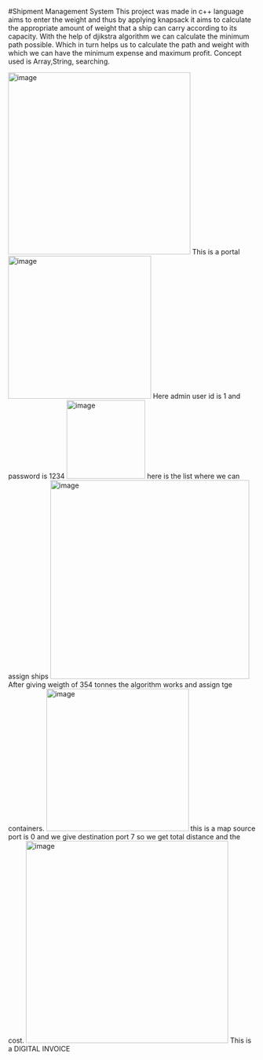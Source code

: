 #Shipment Management System
This project was made in c++ language  aims to enter the weight and thus by applying knapsack it aims to calculate the appropriate amount of weight that a ship can carry according to its capacity. With the help of djikstra algorithm we can calculate the minimum path possible. Which in turn helps us to calculate the path and weight with which we can have the minimum expense and maximum profit.
Concept used is Array,String, searching.

<img width="371" alt="image" src="https://github.com/2002kartik12/Shipment-Management/assets/110666936/2d9916b5-f13d-43d0-b6a9-c143b2a0acc5">
This is a portal

<img width="291" alt="image" src="https://github.com/2002kartik12/Shipment-Management/assets/110666936/348c09cf-0d53-4c1c-9113-24c265b5e98e">
Here admin user id is 1 and password is 1234

<img width="160" alt="image" src="https://github.com/2002kartik12/Shipment-Management/assets/110666936/465f1667-2c1f-4718-b7d3-1aadf63c91e3">
here is the list where we can assign ships

<img width="405" alt="image" src="https://github.com/2002kartik12/Shipment-Management/assets/110666936/8e7d0a8c-c0d9-4526-8a49-8d5c6aac1d30">
After giving weigth of 354 tonnes the algorithm works and assign tge containers.

<img width="290" alt="image" src="https://github.com/2002kartik12/Shipment-Management/assets/110666936/abed68de-a5bc-4535-b5f6-4cbe79dbf0a3">
this is a map source port is 0 and we give destination port 7 so we get total distance and the cost.

<img width="412" alt="image" src="https://github.com/2002kartik12/Shipment-Management/assets/110666936/e42724ca-1286-444e-82e6-4b1bbd3df3d1">
This is a DIGITAL INVOICE



